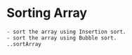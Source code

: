 # Sorting Array
	- sort the array using Insertion sort.
	- sort the array using Bubble sort.
	..sortArray